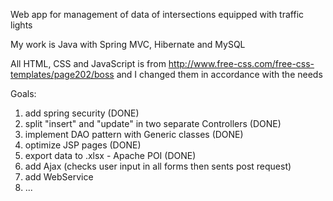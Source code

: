 Web app for management of data of intersections equipped with traffic lights

My work is Java with Spring MVC, Hibernate and MySQL

All HTML, CSS and JavaScript is from http://www.free-css.com/free-css-templates/page202/boss and I changed them in accordance with the needs

Goals:

1. add spring security (DONE)
2. split "insert" and "update" in two separate Controllers (DONE)
4. implement DAO pattern with Generic classes (DONE)
5. optimize JSP pages (DONE)
6. export data to .xlsx - Apache POI (DONE)
7. add Ajax (checks user input in all forms then sents post request) 
8. add WebService
9. ...
